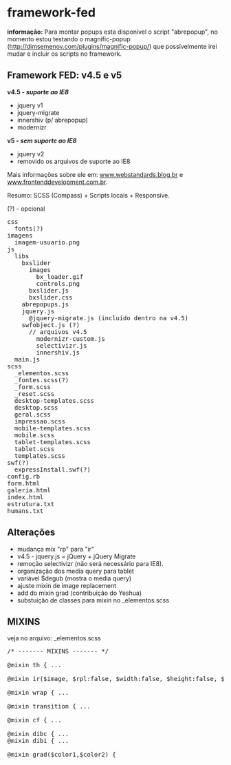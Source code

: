 framework-fed
=============


**informação:** Para montar popups esta disponível o script "abrepopup", no momento estou testando o magnific-popup (http://dimsemenov.com/plugins/magnific-popup/) que possívelmente irei mudar e incluir os scripts no framework.


Framework FED: v4.5 e v5
--------------

**v4.5 - *suporte ao IE8***

- jquery v1
- jquery-migrate
- innershiv (p/ abrepopup)
- modernizr

**v5 - *sem suporte ao IE8***

- jquery v2
- removido os arquivos de suporte ao IE8


Mais informações sobre ele em: www.webstandards.blog.br e www.frontenddevelopment.com.br.

Resumo: SCSS (Compass) + Scripts locais + Responsive.


(?) - opcional

<pre>
css
  fonts(?)
imagens
  imagem-usuario.png
js
  libs
    bxslider
      images
        bx_loader.gif
        controls.png
      bxslider.js
      bxslider.css
    abrepopups.js
    jquery.js
      @jquery-migrate.js (incluído dentro na v4.5)
    swfobject.js (?)
      // arquivos v4.5
        modernizr-custom.js
        selectivizr.js
        innershiv.js
  main.js
scss
  _elementos.scss
  _fontes.scss(?)
  _form.scss
  _reset.scss
  desktop-templates.scss
  desktop.scss
  geral.scss
  impressao.scss
  mobile-templates.scss
  mobile.scss
  tablet-templates.scss
  tablet.scss
  templates.scss
swf(?)
  expressInstall.swf(?)
config.rb
form.html
galeria.html
index.html
estrutura.txt
humans.txt
</pre>


Alterações
--------------

* mudança mix "rp" para "ir"
* v4.5 - jquery.js = jQuery + jQuery Migrate
* remoção selectivizr (não será necessário para IE8).
* organização dos media query para tablet
* variável $degub (mostra o media query)
* ajuste mixin de image replacement
* add do mixin grad (contribuição do Yeshua)
* substuição de classes para mixin no _elementos.scss


MIXINS
--------------
veja no arquivo: _elementos.scss

<pre>
/* ------- MIXINS ------- */

@mixin th { ...

@mixin ir($image, $rpl:false, $width:false, $height:false, $display:false) {

@mixin wrap { ...

@mixin transition { ...

@mixin cf { ...

@mixin dibc { ...
@mixin dibi { ...

@mixin grad($color1,$color2) {
</pre>